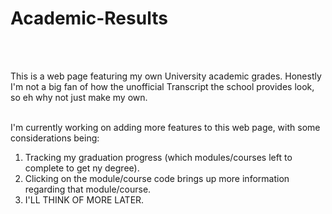 # Academic-Results
<br><br>

This is a web page featuring my own University academic grades. Honestly I'm not a big fan of how the unofficial Transcript the school provides look, so eh why not just make my own.
<br><br>

I'm currently working on adding more features to this web page, with some considerations being: <br>
1. Tracking my graduation progress (which modules/courses left to complete to get ny degree).
2. Clicking on the module/course code brings up more information regarding that module/course.
3. I'LL THINK OF MORE LATER. 
